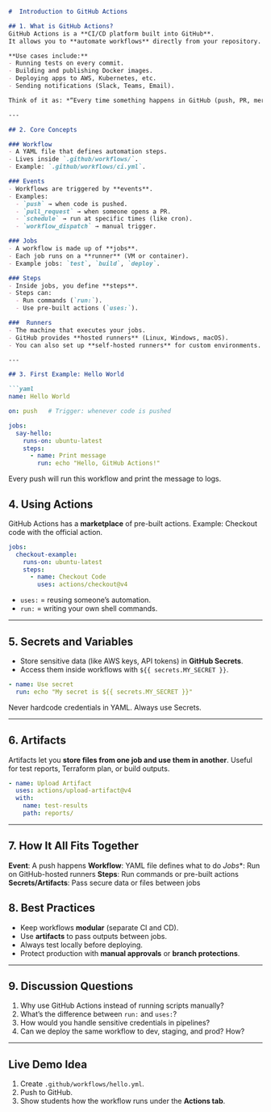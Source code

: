 ````markdown
#  Introduction to GitHub Actions

## 1. What is GitHub Actions?
GitHub Actions is a **CI/CD platform built into GitHub**.  
It allows you to **automate workflows** directly from your repository.  

**Use cases include:**
- Running tests on every commit.  
- Building and publishing Docker images.  
- Deploying apps to AWS, Kubernetes, etc.  
- Sending notifications (Slack, Teams, Email).  

Think of it as: *“Every time something happens in GitHub (push, PR, merge), we can automatically run steps/scripts without manual work.”*  

---

## 2. Core Concepts

### Workflow
- A YAML file that defines automation steps.  
- Lives inside `.github/workflows/`.  
- Example: `.github/workflows/ci.yml`.

### Events
- Workflows are triggered by **events**.  
- Examples:
  - `push` → when code is pushed.  
  - `pull_request` → when someone opens a PR.  
  - `schedule` → run at specific times (like cron).  
  - `workflow_dispatch` → manual trigger.  

### Jobs
- A workflow is made up of **jobs**.  
- Each job runs on a **runner** (VM or container).  
- Example jobs: `test`, `build`, `deploy`.

### Steps
- Inside jobs, you define **steps**.  
- Steps can:
  - Run commands (`run:`).  
  - Use pre-built actions (`uses:`).  

###  Runners
- The machine that executes your jobs.  
- GitHub provides **hosted runners** (Linux, Windows, macOS).  
- You can also set up **self-hosted runners** for custom environments.  

---

## 3. First Example: Hello World

```yaml
name: Hello World

on: push   # Trigger: whenever code is pushed

jobs:
  say-hello:
    runs-on: ubuntu-latest
    steps:
      - name: Print message
        run: echo "Hello, GitHub Actions!"
````

Every push will run this workflow and print the message to logs.



## 4. Using Actions

GitHub Actions has a **marketplace** of pre-built actions.
Example: Checkout code with the official action.

```yaml
jobs:
  checkout-example:
    runs-on: ubuntu-latest
    steps:
      - name: Checkout Code
        uses: actions/checkout@v4
```

* `uses:` = reusing someone’s automation.
* `run:` = writing your own shell commands.

---

## 5. Secrets and Variables

* Store sensitive data (like AWS keys, API tokens) in **GitHub Secrets**.
* Access them inside workflows with `${{ secrets.MY_SECRET }}`.

```yaml
- name: Use secret
  run: echo "My secret is ${{ secrets.MY_SECRET }}"
```

Never hardcode credentials in YAML. Always use Secrets.

---

## 6. Artifacts

Artifacts let you **store files from one job and use them in another**.
Useful for test reports, Terraform plan, or build outputs.

```yaml
- name: Upload Artifact
  uses: actions/upload-artifact@v4
  with:
    name: test-results
    path: reports/
```

---

## 7. How It All Fits Together

**Event**: A push happens
**Workflow**: YAML file defines what to do
*Jobs**: Run on GitHub-hosted runners
**Steps**: Run commands or pre-built actions
**Secrets/Artifacts**: Pass secure data or files between jobs


## 8. Best Practices

* Keep workflows **modular** (separate CI and CD).
* Use **artifacts** to pass outputs between jobs.
* Always test locally before deploying.
* Protect production with **manual approvals** or **branch protections**.

---

## 9. Discussion Questions

1. Why use GitHub Actions instead of running scripts manually?
2. What’s the difference between `run:` and `uses:`?
3. How would you handle sensitive credentials in pipelines?
4. Can we deploy the same workflow to dev, staging, and prod? How?

---

## Live Demo Idea

1. Create `.github/workflows/hello.yml`.
2. Push to GitHub.
3. Show students how the workflow runs under the **Actions tab**.
```
